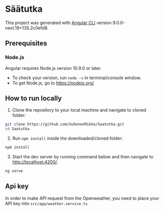 # Säätutka

This project was generated with [Angular CLI](https://github.com/angular/angular-cli) version 9.0.0-next.19+135.2c0efd8.

## Prerequisites
### Node.js
Angular requires Node.js version 10.9.0 or later.
* To check your version, run `node -v` in terminal/console window.
* To get Node.js, go to <https://nodejs.org/>

## How to run locally
1. Clone the repository to your local machine and navigate to cloned folder:
```bash
git clone https://github.com/SuhonenMikko/Saatutka.git
cd Saatutka
```
2. Run `npm install` inside the downloaded/cloned folder:
```bash
npm install
```
3. Start the dev server by running command below and then navigate to <http://localhost:4200/>.
```bash
ng serve
```

## Api key
In order to make API request from the Openweather, you need to place your API key into `src/app/weather.service.ts`


